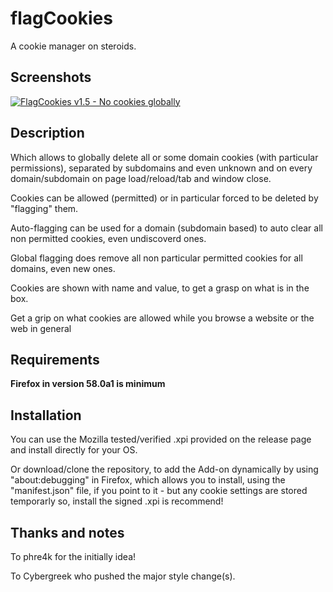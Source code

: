 # flagCookies
A cookie manager on steroids.


## Screenshots

[![FlagCookies v1.5 - No cookies globally](https://www.picflash.org/img/2017/12/26/lbtljurjgu3y9ps.png "FlagCookies 1.5 - No cookies globally if I dont permit a cookie myself!")](https://www.picflash.org/viewer.php?img=lbtljurjgu3y9ps.png)

## Description

Which allows to globally delete all or some domain cookies (with particular permissions), separated by subdomains and even unknown and on every domain/subdomain on page load/reload/tab and window close.

Cookies can be allowed (permitted) or in particular forced to be deleted by "flagging" them.

Auto-flagging can be used for a domain (subdomain based) to auto clear all non permitted cookies, even undiscoverd ones.

Global flagging does remove all non particular permitted cookies for all domains, even new ones.

Cookies are shown with name and value, to get a grasp on what is in the box.

Get a grip on what cookies are allowed while you browse a website or the web in general


## Requirements

**Firefox in version 58.0a1 is minimum**


## Installation

You can use the Mozilla tested/verified .xpi provided on the release page and install directly for your OS.

Or download/clone the repository, to add the Add-on dynamically by using "about:debugging" in Firefox, which allows you to install, using the "manifest.json" file, if you point to it - but any cookie settings are stored temporarly so, install the signed .xpi is recommend!

## Thanks and notes

To phre4k for the initially idea!

To Cybergreek who pushed the major style change(s).
